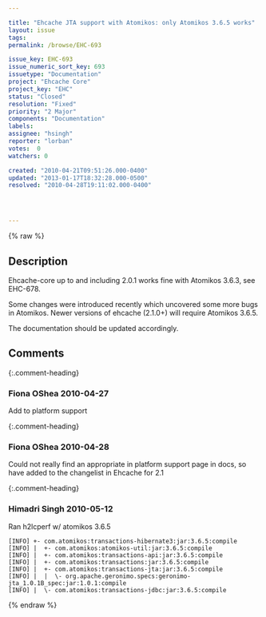 ```yaml
---

title: "Ehcache JTA support with Atomikos: only Atomikos 3.6.5 works"
layout: issue
tags: 
permalink: /browse/EHC-693

issue_key: EHC-693
issue_numeric_sort_key: 693
issuetype: "Documentation"
project: "Ehcache Core"
project_key: "EHC"
status: "Closed"
resolution: "Fixed"
priority: "2 Major"
components: "Documentation"
labels: 
assignee: "hsingh"
reporter: "lorban"
votes:  0
watchers: 0

created: "2010-04-21T09:51:26.000-0400"
updated: "2013-01-17T18:32:28.000-0500"
resolved: "2010-04-28T19:11:02.000-0400"




---
```


{% raw %}

## Description

<div markdown="1" class="description">

Ehcache-core up to and including 2.0.1 works fine with Atomikos 3.6.3, see EHC-678.

Some changes were introduced recently which uncovered some more bugs in Atomikos. Newer versions of ehcache (2.1.0+) will require Atomikos 3.6.5.

The documentation should be updated accordingly.

</div>

## Comments


{:.comment-heading}
### **Fiona OShea** <span class="date">2010-04-27</span>

<div markdown="1" class="comment">

Add to platform support

</div>


{:.comment-heading}
### **Fiona OShea** <span class="date">2010-04-28</span>

<div markdown="1" class="comment">

Could not really find an appropriate in  platform support page in docs, so have added to the changelist in Ehcache for 2.1

</div>


{:.comment-heading}
### **Himadri Singh** <span class="date">2010-05-12</span>

<div markdown="1" class="comment">

Ran h2lcperf w/ atomikos 3.6.5


```
[INFO] +- com.atomikos:transactions-hibernate3:jar:3.6.5:compile
[INFO] |  +- com.atomikos:atomikos-util:jar:3.6.5:compile
[INFO] |  +- com.atomikos:transactions-api:jar:3.6.5:compile
[INFO] |  +- com.atomikos:transactions:jar:3.6.5:compile
[INFO] |  +- com.atomikos:transactions-jta:jar:3.6.5:compile
[INFO] |  |  \- org.apache.geronimo.specs:geronimo-jta_1.0.1B_spec:jar:1.0.1:compile
[INFO] |  \- com.atomikos:transactions-jdbc:jar:3.6.5:compile
```


</div>



{% endraw %}
